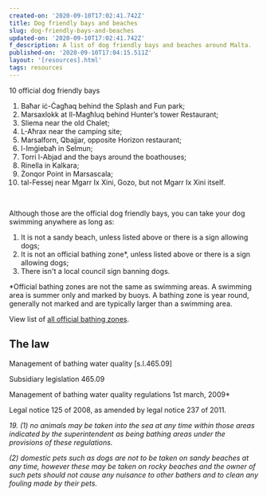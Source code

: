 ```yaml
---
created-on: '2020-09-10T17:02:41.742Z'
title: Dog friendly bays and beaches
slug: dog-friendly-bays-and-beaches
updated-on: '2020-09-10T17:02:41.742Z'
f_description: A list of dog friendly bays and beaches around Malta.
published-on: '2020-09-10T17:04:15.511Z'
layout: '[resources].html'
tags: resources
---
```


10 official dog friendly bays

1.  Baħar iċ-Ċagħaq behind the Splash and Fun park;
2.  Marsaxlokk at Il-Magħluq behind Hunter’s tower Restaurant;
3.  Sliema near the old Chalet;
4.  L-Aħrax near the camping site;
5.  Marsalforn, Qbajjar, opposite Horizon restaurant;
6.  l-Imġiebaħ in Selmun;
7.  Torri l-Abjad and the bays around the boathouses;
8.  Rinella in Kalkara;
9.  Żonqor Point in Marsascala;
10.  tal-Fessej near Mgarr Ix Xini, Gozo, but not Mgarr Ix Xini itself.  
    

‍

Although those are the official dog friendly bays, you can take your dog swimming anywhere as long as:

1.  It is not a sandy beach, unless listed above or there is a sign allowing dogs;
2.  It is not an official bathing zone\*, unless listed above or there is a sign allowing dogs;
3.  There isn't a local council sign banning dogs.

\*Official bathing zones are not the same as swimming areas. A swimming area is summer only and marked by buoys. A bathing zone is year round, generally not marked and are typically larger than a swimming area.

View list of [all official bathing zones](https://deputyprimeminister.gov.mt/en/environmental/Health-Inspectorate/EHRM/Pages/Official-Bathing-Zones.aspx).

The law
-------

Management of bathing water quality \[s.l.465.09\]

Subsidiary legislation 465.09

Management of bathing water quality regulations 1st march, 2009\*

Legal notice 125 of 2008, as amended by legal notice 237 of 2011.

_19\. (1) no animals may be taken into the sea at any time within those areas indicated by the superintendent as being bathing areas under the provisions of these regulations._

_(2) domestic pets such as dogs are not to be taken on sandy beaches at any time, however these may be taken on rocky beaches and the owner of such pets should not cause any nuisance to other bathers and to clean any fouling made by their pets._

_‍_
